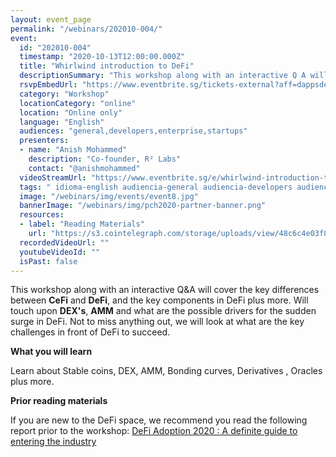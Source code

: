 ```yaml
---
layout: event_page
permalink: "/webinars/202010-004/"
event:
  id: "202010-004"
  timestamp: "2020-10-13T12:00:00.000Z"
  title: "Whirlwind introduction to DeFi"
  descriptionSummary: "This workshop along with an interactive Q A will cover the key differences between CeFi and DeFi , and the key components in DeFi plus more…"
  rsvpEmbedUrl: "https://www.eventbrite.sg/tickets-external?aff=dappsdev&eid=124664062567"
  category: "Workshop"
  locationCategory: "online"
  location: "Online only"
  language: "English"
  audiences: "general,developers,enterprise,startups"
  presenters:
  - name: "Anish Mohammed"
    description: "Co-founder, R² Labs"
    contact: "@anishmohammed"
  videoStreamUrl: "https://www.eventbrite.sg/e/whirlwind-introduction-to-defi-tickets-124664062567"
  tags: " idioma-english audiencia-general audiencia-developers audiencia-enterprise audiencia-startups"
  image: "/webinars/img/events/event8.jpg"
  bannerImage: "/webinars/img/pch2020-partner-banner.png"
  resources:
  - label: "Reading Materials"
    url: "https://s3.cointelegraph.com/storage/uploads/view/48c6c4e03f85bc722d76f88c2676478b.pdf"
  recordedVideoUrl: ""
  youtubeVideoId: ""
  isPast: false
---
```



This workshop along with an interactive Q&A will cover the key differences between **CeFi** and **DeFi**, and the key components in DeFi plus more.
Will touch upon **DEX's**, **AMM** and what are the possible drivers for the sudden surge in DeFi. Not to miss anything out, we will look at what are the key challenges in front of DeFi to succeed.

**What you will learn**

Learn about Stable coins, DEX, AMM, Bonding curves, Derivatives , Oracles plus more.

**Prior reading materials**

If you are new to the DeFi space, we recommend you read the following report prior to the workshop: [DeFi Adoption 2020 : A definite guide to entering the industry](https://s3.cointelegraph.com/storage/uploads/view/48c6c4e03f85bc722d76f88c2676478b.pdf)

